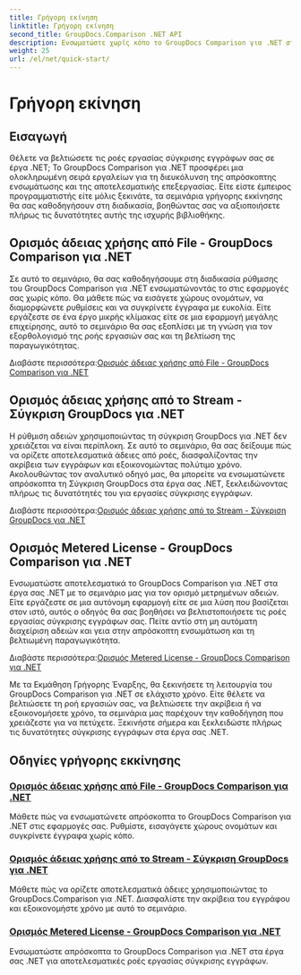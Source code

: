 ```yaml
---
title: Γρήγορη εκίνηση
linktitle: Γρήγορη εκίνηση
second_title: GroupDocs.Comparison .NET API
description: Ενσωματώστε χωρίς κόπο το GroupDocs Comparison για .NET στα έργα σας. Μάθετε αποτελεσματικές μεθόδους ρύθμισης αδειών για ακριβείς ροές εργασίας σύγκρισης εγγράφων.
weight: 25
url: /el/net/quick-start/
---
```


# Γρήγορη εκίνηση


## Εισαγωγή

Θέλετε να βελτιώσετε τις ροές εργασίας σύγκρισης εγγράφων σας σε έργα .NET; Το GroupDocs Comparison για .NET προσφέρει μια ολοκληρωμένη σειρά εργαλείων για τη διευκόλυνση της απρόσκοπτης ενσωμάτωσης και της αποτελεσματικής επεξεργασίας. Είτε είστε έμπειρος προγραμματιστής είτε μόλις ξεκινάτε, τα σεμινάρια γρήγορης εκκίνησης θα σας καθοδηγήσουν στη διαδικασία, βοηθώντας σας να αξιοποιήσετε πλήρως τις δυνατότητες αυτής της ισχυρής βιβλιοθήκης.

## Ορισμός άδειας χρήσης από File - GroupDocs Comparison για .NET

Σε αυτό το σεμινάριο, θα σας καθοδηγήσουμε στη διαδικασία ρύθμισης του GroupDocs Comparison για .NET ενσωματώνοντάς το στις εφαρμογές σας χωρίς κόπο. Θα μάθετε πώς να εισάγετε χώρους ονομάτων, να διαμορφώνετε ρυθμίσεις και να συγκρίνετε έγγραφα με ευκολία. Είτε εργάζεστε σε ένα έργο μικρής κλίμακας είτε σε μια εφαρμογή μεγάλης επιχείρησης, αυτό το σεμινάριο θα σας εξοπλίσει με τη γνώση για τον εξορθολογισμό της ροής εργασιών σας και τη βελτίωση της παραγωγικότητας.

 Διαβάστε περισσότερα:[Ορισμός άδειας χρήσης από File - GroupDocs Comparison για .NET](./set-license-from-file/)

## Ορισμός άδειας χρήσης από το Stream - Σύγκριση GroupDocs για .NET

Η ρύθμιση αδειών χρησιμοποιώντας τη σύγκριση GroupDocs για .NET δεν χρειάζεται να είναι περίπλοκη. Σε αυτό το σεμινάριο, θα σας δείξουμε πώς να ορίζετε αποτελεσματικά άδειες από ροές, διασφαλίζοντας την ακρίβεια των εγγράφων και εξοικονομώντας πολύτιμο χρόνο. Ακολουθώντας τον αναλυτικό οδηγό μας, θα μπορείτε να ενσωματώνετε απρόσκοπτα τη Σύγκριση GroupDocs στα έργα σας .NET, ξεκλειδώνοντας πλήρως τις δυνατότητές του για εργασίες σύγκρισης εγγράφων.

 Διαβάστε περισσότερα:[Ορισμός άδειας χρήσης από το Stream - Σύγκριση GroupDocs για .NET](./set-license-from-stream/)

## Ορισμός Metered License - GroupDocs Comparison για .NET

Ενσωματώστε αποτελεσματικά το GroupDocs Comparison για .NET στα έργα σας .NET με το σεμινάριο μας για τον ορισμό μετρημένων αδειών. Είτε εργάζεστε σε μια αυτόνομη εφαρμογή είτε σε μια λύση που βασίζεται στον ιστό, αυτός ο οδηγός θα σας βοηθήσει να βελτιστοποιήσετε τις ροές εργασίας σύγκρισης εγγράφων σας. Πείτε αντίο στη μη αυτόματη διαχείριση αδειών και γεια στην απρόσκοπτη ενσωμάτωση και τη βελτιωμένη παραγωγικότητα.

 Διαβάστε περισσότερα:[Ορισμός Metered License - GroupDocs Comparison για .NET](./set-metered-license/)

Με τα Εκμάθηση Γρήγορης Έναρξης, θα ξεκινήσετε τη λειτουργία του GroupDocs Comparison για .NET σε ελάχιστο χρόνο. Είτε θέλετε να βελτιώσετε τη ροή εργασιών σας, να βελτιώσετε την ακρίβεια ή να εξοικονομήσετε χρόνο, τα σεμινάρια μας παρέχουν την καθοδήγηση που χρειάζεστε για να πετύχετε. Ξεκινήστε σήμερα και ξεκλειδώστε πλήρως τις δυνατότητες σύγκρισης εγγράφων στα έργα σας .NET.
## Οδηγίες γρήγορης εκκίνησης
### [Ορισμός άδειας χρήσης από File - GroupDocs Comparison για .NET](./set-license-from-file/)
Μάθετε πώς να ενσωματώνετε απρόσκοπτα το GroupDocs Comparison για .NET στις εφαρμογές σας. Ρυθμίστε, εισαγάγετε χώρους ονομάτων και συγκρίνετε έγγραφα χωρίς κόπο.
### [Ορισμός άδειας χρήσης από το Stream - Σύγκριση GroupDocs για .NET](./set-license-from-stream/)
Μάθετε πώς να ορίζετε αποτελεσματικά άδειες χρησιμοποιώντας το GroupDocs.Comparison για .NET. Διασφαλίστε την ακρίβεια του εγγράφου και εξοικονομήστε χρόνο με αυτό το σεμινάριο.
### [Ορισμός Metered License - GroupDocs Comparison για .NET](./set-metered-license/)
Ενσωματώστε απρόσκοπτα το GroupDocs Comparison για .NET στα έργα σας .NET για αποτελεσματικές ροές εργασίας σύγκρισης εγγράφων.